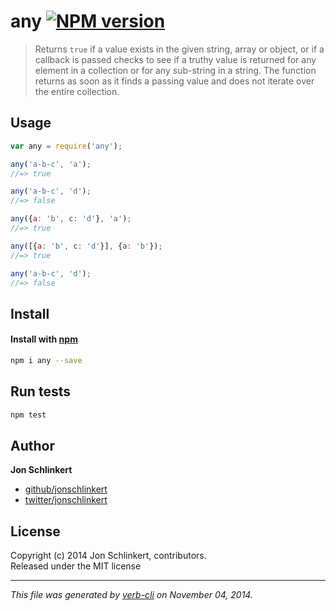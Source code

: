 # any [![NPM version](https://badge.fury.io/js/any.svg)](http://badge.fury.io/js/any)

> Returns `true` if a value exists in the given string, array or object, or if a callback is passed checks to see if a truthy value is returned for any element in a collection or for any sub-string in a string. The function returns as soon as it finds a passing value and does not iterate over the entire collection.

## Usage

```js
var any = require('any');
```

```js
any('a-b-c', 'a');
//=> true

any('a-b-c', 'd');
//=> false

any({a: 'b', c: 'd'}, 'a');
//=> true

any([{a: 'b', c: 'd'}], {a: 'b'});
//=> true

any('a-b-c', 'd');
//=> false
```

## Install
#### Install with [npm](npmjs.org)

```bash
npm i any --save
```

## Run tests

```bash
npm test
```

## Author

**Jon Schlinkert**
 
+ [github/jonschlinkert](https://github.com/jonschlinkert)
+ [twitter/jonschlinkert](http://twitter.com/jonschlinkert) 

## License
Copyright (c) 2014 Jon Schlinkert, contributors.  
Released under the MIT license

***

_This file was generated by [verb-cli](https://github.com/assemble/verb-cli) on November 04, 2014._